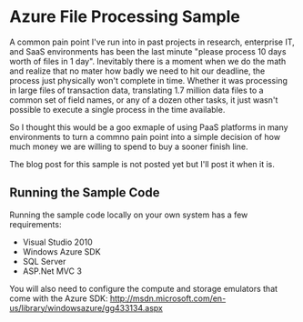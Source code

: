 Azure File Processing Sample
==================================

A common pain point I've run into in past projects in research, enterprise IT, and SaaS environments has been the last minute "please process 10 days worth of files in 1 day". Inevitably there is a moment when we do the math and realize that no mater how badly we need to hit our deadline, the process just physically won't complete in time. Whether it was processing in large files of transaction data, translating 1.7 million data files to a common set of field names, or any of a dozen other tasks, it just wasn't possible to execute a single process in the time available.

So I thought this would be a goo exmaple of using PaaS platforms in many environments to turn a commno pain point into a simple decision of how much money we are willing to spend to buy a sooner finish line.

The blog post for this sample is not posted yet but I'll post it when it is.

Running the Sample Code
----------------------------

Running the sample code locally on your own system has a few requirements:

* Visual Studio 2010
* Windows Azure SDK
* SQL Server
* ASP.Net MVC 3

You will also need to configure the compute and storage emulators that come with the Azure SDK: http://msdn.microsoft.com/en-us/library/windowsazure/gg433134.aspx